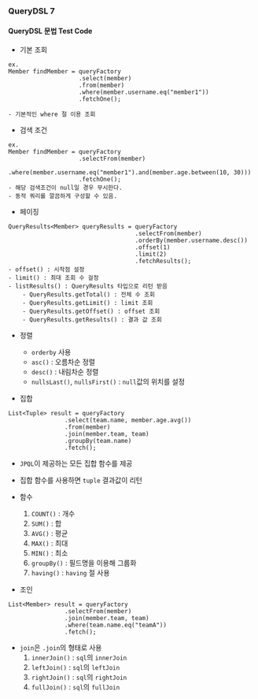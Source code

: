 ### QueryDSL 7

#### QueryDSL 문법 Test Code

- 기본 조회
```
ex.
Member findMember = queryFactory
                    .select(member)
                    .from(member)
                    .where(member.username.eq("member1"))
                    .fetchOne();

- 기본적인 where 절 이용 조회
```
- 검색 조건
```
ex.
Member findMember = queryFactory
                    .selectFrom(member)
                    .where(member.username.eq("member1").and(member.age.between(10, 30)))
                    .fetchOne();
- 해당 검색조건이 null일 경우 무시한다.
- 동적 쿼리를 깔끔하게 구성할 수 있음.
```
- 페이징
```
QueryResults<Member> queryResults = queryFactory
                                    .selectFrom(member)
                                    .orderBy(member.username.desc())
                                    .offset(1)
                                    .limit(2)
                                    .fetchResults();
- offset() : 시작점 설정
- limit() : 최대 조회 수 걸정
- listResults() : QueryResults 타입으로 리턴 받음
    - QueryResults.getTotal() : 전체 수 조회
    - QueryResults.getLimit() : limit 조회
    - QueryResults.getOffset() : offset 조회
    - QueryResults.getResults() : 결과 값 조회
```
- 정렬
  - `orderby` 사용
  - `asc()` : 오름차순 정렬
  - `desc()` : 내림차순 정렬
  - `nullsLast()`, `nullsFirst()` : `null`값의 위치를 설정

- 집합
```
List<Tuple> result = queryFactory
                .select(team.name, member.age.avg())
                .from(member)
                .join(member.team, team)
                .groupBy(team.name)
                .fetch();
```
  - `JPQL`이 제공하는 모든 집합 함수를 제공
  - 집합 함수를 사용하면 `tuple` 결과값이 리턴
  - 함수 
    1. `COUNT()` : 개수
    2. `SUM()` : 합
    3. `AVG()` : 평균
    4. `MAX()` : 최대
    5. `MIN()` : 최소
    6. `groupBy()` : 필드명을 이용해 그룹화
    7. `having()` : `having` 절 사용

- 조인
```
List<Member> result = queryFactory
                .selectFrom(member)
                .join(member.team, team)
                .where(team.name.eq("teamA"))
                .fetch();
```
- `join`은 `.join`의 형태로 사용
  1. `innerJoin()` : `sql`의 `innerJoin`
  2. `leftJoin()` : `sql`의 `leftJoin`
  3. `rightJoin()` : `sql`의 `rightJoin`
  4. `fullJoin()` : `sql`의 `fullJoin`
